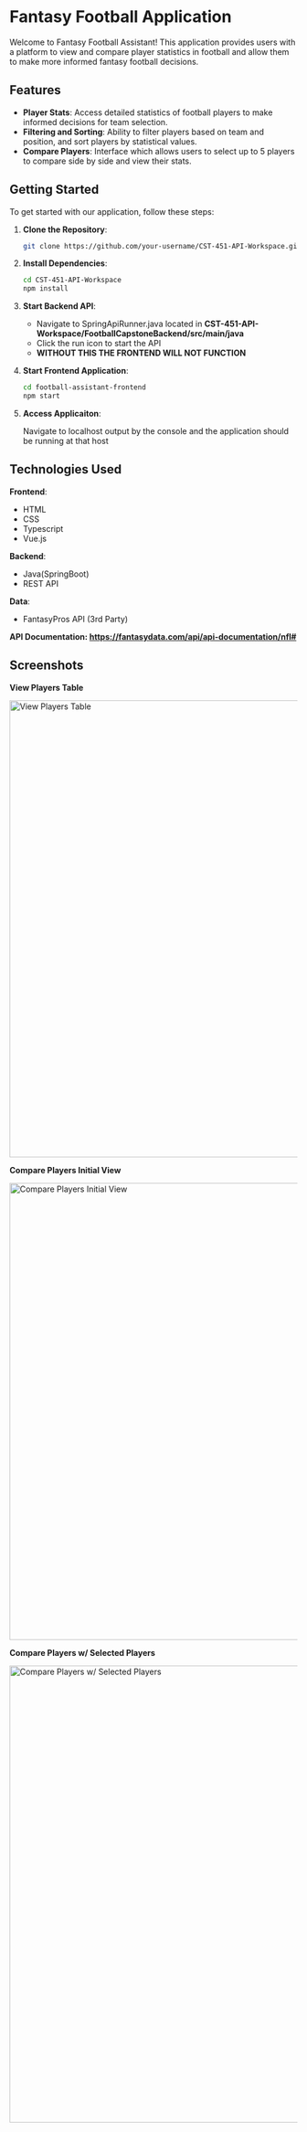 # Fantasy Football Application

Welcome to Fantasy Football Assistant! This application provides users with a platform to view and compare player statistics in football and allow them to make more informed fantasy football decisions.

## Features
- **Player Stats**: Access detailed statistics of football players to make informed decisions for team selection.
- **Filtering and Sorting**: Ability to filter players based on team and position, and sort players by statistical values.
- **Compare Players**: Interface which allows users to select up to 5 players to compare side by side and view their stats.

## Getting Started

To get started with our application, follow these steps:

1. **Clone the Repository**: 
   ```bash
   git clone https://github.com/your-username/CST-451-API-Workspace.git
2. **Install Dependencies**:
   ```bash
   cd CST-451-API-Workspace
   npm install
3. **Start Backend API**:
   - Navigate to SpringApiRunner.java located in **CST-451-API-Workspace/FootballCapstoneBackend/src/main/java**
   - Click the run icon to start the API
   - **WITHOUT THIS THE FRONTEND WILL NOT FUNCTION**
4. **Start Frontend Application**:
   ```bash
   cd football-assistant-frontend
   npm start
5. **Access Applicaiton**:

   Navigate to localhost output by the console and the application should be running at that host

## Technologies Used

**Frontend**:
- HTML
- CSS
- Typescript
- Vue.js

**Backend**:
- Java(SpringBoot)
- REST API

**Data**:
- FantasyPros API (3rd Party)

**API Documentation: https://fantasydata.com/api/api-documentation/nfl#**

## Screenshots
**View Players Table**

<img width="800" alt="View Players Table" src="https://github.com/logan-campbell27/CST-451-API-Workspace/assets/89537361/1f6a7e74-0313-49a7-8eb5-e6adb8c54b05">

**Compare Players Initial View**

<img width="800" alt="Compare Players Initial View" src="https://github.com/logan-campbell27/CST-451-API-Workspace/assets/89537361/a3673ed3-dc9c-43af-a7c1-6ec48d5a2ff0">

**Compare Players w/ Selected Players**

<img width="800" alt="Compare Players w/ Selected Players" src="https://github.com/logan-campbell27/CST-451-API-Workspace/assets/89537361/e2393af3-d3c4-4da9-879b-655142a1d5a7">




